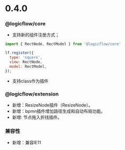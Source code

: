 # 0.4.0

### @logicflow/core

- 支持新的组件注册方式；
```js
import { RectNode, RectModel } from '@logicflow/core'

lf.register({
  type: 'square',
  view: RectNode,
  model: RectModel,
});
```

- 支持class作为插件

### @logicflow/extension

- 新增：ResizeNode插件（ResizeNode）。
- 新增：bpmn插件增加路径生成和自动布局功能。 
- 新增: 节点拖入折线插件。
### 兼容性

- 新增：兼容IE11
